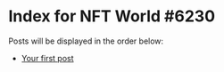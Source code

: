 # Index for NFT World #6230
Posts will be displayed in the order below:

- [Your first post](./001-first.md)

